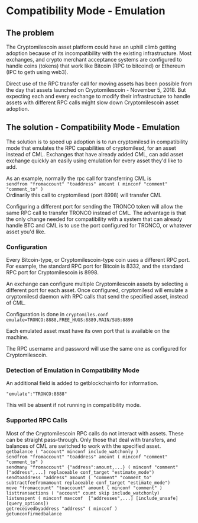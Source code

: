 # Compatibility Mode - Emulation

## The problem
The Cryptomilescoin asset platform could have an uphill climb getting adoption because of its incompatibility with the existing infrastructure.  Most exchanges, and crypto merchant acceptance systems are configured to handle coins (tokens) that work like Bitcoin (RPC to bitcoind) or Ethereum (IPC to geth using web3).

Direct use of the RPC transfer call for moving assets has been possible from the day that assets launched on Cryptomilescoin - November 5, 2018.  But expecting each and every exchange to modify their infrastructure to handle assets with different RPC calls might slow down Cryptomilescoin asset adoption.

## The solution - Compatibility Mode - Emulation
The solution is to speed up adoption is to run cryptomilesd in compatibility mode that emulates the RPC capabilities of cryptomilesd, for an asset instead of CML.  Exchanges that have already added CML, can add asset exchange quickly an easily using emulation for every asset they'd like to add.

As an example, normally the rpc call for transferring CML is   
```sendfrom "fromaccount" "toaddress" amount ( minconf "comment" "comment_to" )```   
Ordinarily this call to cryptomilesd (port 8998) will transfer CML

Configuring a different port for sending the TRONCO token will allow the same RPC call to transfer TRONCO instead of CML.  The advantage is that the only change needed for compatibility with a system that can already handle BTC and CML is to use the port configured for TRONCO, or whatever asset you'd like.

### Configuration
Every Bitcoin-type, or Cryptomilescoin-type coin uses a different RPC port.  For example, the standard RPC port for Bitcoin is 8332, and the standard RPC port for Cryptomilescoin is 8998.

An exchange can configure multiple Cryptomilescoin assets by selecting a different port for each asset.  Once configured, cryptomilesd will emulate a cryptomilesd daemon with RPC calls that send the specified asset, instead of CML.

Configuration is done in ```cryptomiles.conf```  
```emulate=TRONCO:8888,FREE_HUGS:8889,MAIN/SUB:8890```

Each emulated asset must have its own port that is available on the machine.

The RPC username and password will use the same one as configured for Cryptomilescoin.

### Detection of Emulation in Compatibility Mode
An additional field is added to getblockchainfo for information. 

```"emulate":"TRONCO:8888"```

This will be absent if not running in compatibility mode.

### Supported RPC Calls

Most of the Cryptomilescoin RPC calls do not interact with assets.  These can be straight pass-through.  Only those that deal with transfers, and balances of CML are switched to work with the specified asset.  
```getbalance ( "account" minconf include_watchonly )```  
```sendfrom "fromaccount" "toaddress" amount ( minconf "comment" "comment_to" )```    
```sendmany "fromaccount" {"address":amount,...} ( minconf "comment" ["address",...] replaceable conf_target "estimate_mode")```  
```sendtoaddress "address" amount ( "comment" "comment_to" subtractfeefromamount replaceable conf_target "estimate_mode")```  
```move "fromaccount" "toaccount" amount ( minconf "comment" )```  
```listtransactions ( "account" count skip include_watchonly)```  
```listunspent ( minconf maxconf  ["addresses",...] [include_unsafe] [query_options])```  
```getreceivedbyaddress "address" ( minconf )```  
```getunconfirmedbalance```  


